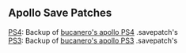 ## Apollo Save Patches

[PS4](PS4): Backup of [bucanero's apollo PS4](https://github.com/bucanero/apollo-ps4/tree/main/appdata) .savepatch's  
[PS3](PS3): Backup of [bucanero's apollo PS3](https://github.com/bucanero/apollo-ps3/tree/master/appdata) .savepatch's
